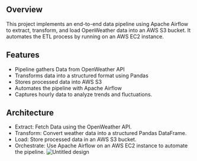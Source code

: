 ## Overview
This project implements an end-to-end data pipeline using Apache Airflow to extract, transform, and load OpenWeather data into an AWS S3 bucket. It automates the ETL process by running on an AWS EC2 instance.

## Features
- Pipeline gathers Data from OpenWeather API
- Transforms data into a structured format using Pandas
- Stores processed data into AWS S3
- Automates the pipeline with Apache Airflow
- Captures hourly data to analyze trends and fluctuations.

## Architecture
- Extract: Fetch Data using the OpenWeather API.
- Transform: Convert weather data into a structured Pandas DataFrame.
- Load: Store processed data in an AWS S3 bucket.
- Orchestrate: Use Apache Airflow on an AWS EC2 instance to automate the pipeline.
![Untitled design](https://github.com/user-attachments/assets/68932fb8-a4f2-46f7-86bd-138484d7551c)
